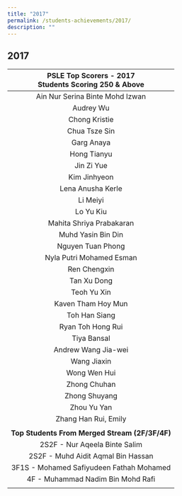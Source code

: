 ```yaml
---
title: "2017"
permalink: /students-achievements/2017/
description: ""
---
```

## 2017

| PSLE Top Scorers - 2017  <br>Students Scoring 250 &amp; Above  |
|:-:|
| Ain Nur Serina Binte Mohd Izwan  |
|  Audrey Wu |
| Chong Kristie  |
| Chua Tsze Sin  |
|  Garg Anaya |
| Hong Tianyu  |
| Jin Zi Yue  |
| Kim Jinhyeon  |
| Lena Anusha Kerle  |
|  Li Meiyi |
| Lo Yu Kiu  |
|  Mahita Shriya Prabakaran |
| Muhd Yasin Bin Din  |
| Nguyen Tuan Phong  |
| Nyla Putri Mohamed Esman  |
| Ren Chengxin  |
| Tan Xu Dong  |
| Teoh Yu Xin  |
| Kaven Tham Hoy Mun  |
| Toh Han Siang  |
|Ryan Toh Hong Rui   |
|  Tiya Bansal |
| Andrew Wang Jia-wei  |
|Wang Jiaxin   |
| Wong Wen Hui  |
| Zhong Chuhan  |
| Zhong Shuyang  |
| Zhou Yu Yan  |
| Zhang Han Rui, Emily  |
|   |
| **Top Students From Merged Stream (2F/3F/4F)**  |
| 2S2F - Nur Aqeela Binte Salim  |
| 2S2F - Muhd Aidit Aqmal Bin Hassan  |
|  3F1S - Mohamed Safiyudeen Fathah Mohamed |
|4F - Muhammad Nadim Bin Mohd Rafi   |
|   |